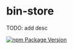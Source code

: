 # bin-store

TODO: add desc

[![npm Package Version](https://img.shields.io/npm/v/bin-store.svg?maxAge=3600)](https://www.npmjs.com/package/bin-store)
